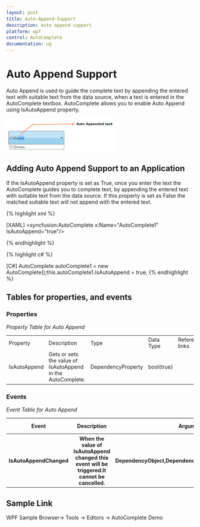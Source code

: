 ```yaml
---
layout: post
title: Auto-Append-Support
description: auto append support
platform: wpf
control: AutoComplete
documentation: ug
---
```


# Auto Append Support

Auto Append is used to guide the complete text by appending the entered text with suitable text from the data source, when a text is entered in the AutoComplete textbox. AutoComplete allows you to enable Auto Append using IsAutoAppend property.



![](Auto-Append-Support_images/Auto-Append-Support_img1.png)





## Adding Auto Append Support to an Application 

If the IsAutoAppend property is set as True, once you enter the text the AutoComplete guides you to complete text, by appending the entered text with suitable text from the data source. If this property is set as False the matched suitable text will not append with the entered text.

{% highlight xml %}

[XAML]
<syncfusion:AutoComplete x:Name="AutoComplete1" IsAutoAppend="true"/>

{% endhighlight %}

{% highlight c# %}

[C#]
AutoComplete autoComplete1 = new AutoComplete();this.autoComplete1.IsAutoAppend = true;
{% endhighlight %}


## Tables for properties, and events

### Properties

  _Property Table for Auto Append_

<table>
<tr>
<td>
Property </td><td>
Description </td><td>
Type </td><td>
Data Type </td><td>
Reference links </td></tr>
<tr>
<td>
IsAutoAppend</td><td>
Gets or sets the value of IsAutoAppend in the AutoComplete.</td><td>
DependencyProperty</td><td>
bool(true)</td><td>
</td></tr>
</table>


### Events

   _Event Table for Auto Append_

<table>
<tr>
<th>
Event </th><th>
Description </th><th>
Arguments </th><th>
Type </th><th colspan = "2">
Reference links </th></tr>
<tr>
<th>
IsAutoAppendChanged</th><th>
 When the value of IsAutoAppend changed this event will be triggered.It cannot be cancelled.</th><th>
DependencyObject,DependencyPropertyChangedEventArgs</th><th colspan = "2">
DependencyPropertyChangedCallBack </th><th>
</th></tr>
</table>


## Sample Link

WPF Sample Browser-> Tools -> Editors -> AutoComplete Demo

